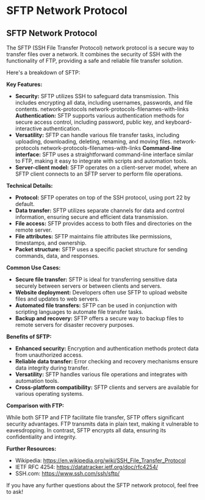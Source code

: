 # SFTP Network Protocol

## SFTP Network Protocol

The SFTP (SSH File Transfer Protocol) network protocol is a secure way to transfer files over a network. It combines the security of SSH with the functionality of FTP, providing a safe and reliable file transfer solution. 

Here's a breakdown of SFTP:

**Key Features:**

* **Security:** SFTP utilizes SSH to safeguard data transmission. This includes encrypting all data, including usernames, passwords, and file contents. network-protocols network-protocols-filenames-with-links **Authentication:** SFTP supports various authentication methods for secure access control, including password, public key, and keyboard-interactive authentication.
* **Versatility:** SFTP can handle various file transfer tasks, including uploading, downloading, deleting, renaming, and moving files. network-protocols network-protocols-filenames-with-links **Command-line interface:** SFTP uses a straightforward command-line interface similar to FTP, making it easy to integrate with scripts and automation tools.
* **Server-client model:** SFTP operates on a client-server model, where an SFTP client connects to an SFTP server to perform file operations.

**Technical Details:**

* **Protocol:** SFTP operates on top of the SSH protocol, using port 22 by default.
* **Data transfer:** SFTP utilizes separate channels for data and control information, ensuring secure and efficient data transmission.
* **File access:** SFTP provides access to both files and directories on the remote server.
* **File attributes:** SFTP maintains file attributes like permissions, timestamps, and ownership.
* **Packet structure:** SFTP uses a specific packet structure for sending commands, data, and responses.

**Common Use Cases:**

* **Secure file transfer:** SFTP is ideal for transferring sensitive data securely between servers or between clients and servers.
* **Website deployment:** Developers often use SFTP to upload website files and updates to web servers.
* **Automated file transfers:** SFTP can be used in conjunction with scripting languages to automate file transfer tasks.
* **Backup and recovery:** SFTP offers a secure way to backup files to remote servers for disaster recovery purposes.

**Benefits of SFTP:**

* **Enhanced security:** Encryption and authentication methods protect data from unauthorized access.
* **Reliable data transfer:** Error checking and recovery mechanisms ensure data integrity during transfer.
* **Versatility:** SFTP handles various file operations and integrates with automation tools.
* **Cross-platform compatibility:** SFTP clients and servers are available for various operating systems.

**Comparison with FTP:**

While both SFTP and FTP facilitate file transfer, SFTP offers significant security advantages. FTP transmits data in plain text, making it vulnerable to eavesdropping. In contrast, SFTP encrypts all data, ensuring its confidentiality and integrity.

**Further Resources:**

* Wikipedia: https://en.wikipedia.org/wiki/SSH_File_Transfer_Protocol
* IETF RFC 4254: https://datatracker.ietf.org/doc/rfc4254/
* SSH.com: https://www.ssh.com/ssh/sftp/

If you have any further questions about the SFTP network protocol, feel free to ask!
